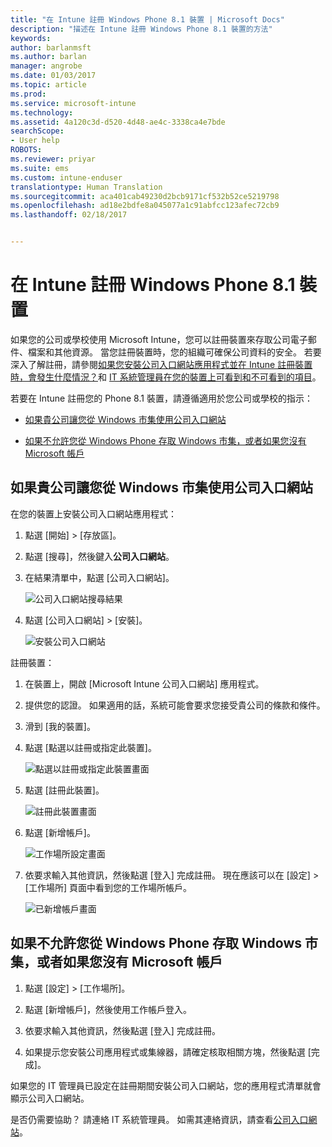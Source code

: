 ```yaml
---
title: "在 Intune 註冊 Windows Phone 8.1 裝置 | Microsoft Docs"
description: "描述在 Intune 註冊 Windows Phone 8.1 裝置的方法"
keywords: 
author: barlanmsft
ms.author: barlan
manager: angrobe
ms.date: 01/03/2017
ms.topic: article
ms.prod: 
ms.service: microsoft-intune
ms.technology: 
ms.assetid: 4a120c3d-d520-4d48-ae4c-3338ca4e7bde
searchScope:
- User help
ROBOTS: 
ms.reviewer: priyar
ms.suite: ems
ms.custom: intune-enduser
translationtype: Human Translation
ms.sourcegitcommit: aca401cab49230d2bcb9171cf532b52ce5219798
ms.openlocfilehash: ad18e2bdfe8a045077a1c91abfcc123afec72cb9
ms.lasthandoff: 02/18/2017


---
```



# <a name="enroll-your-windows-phone-81-device-in-intune"></a>在 Intune 註冊 Windows Phone 8.1 裝置

如果您的公司或學校使用 Microsoft Intune，您可以註冊裝置來存取公司電子郵件、檔案和其他資源。 當您註冊裝置時，您的組織可確保公司資料的安全。 若要深入了解註冊，請參閱[如果您安裝公司入口網站應用程式並在 Intune 註冊裝置時，會發生什麼情況？](what-happens-if-you-install-the-company-portal-app-and-enroll-your-device-in-intune-windows.md)和 [IT 系統管理員在您的裝置上可看到和不可看到的項目](what-info-can-your-company-see-when-you-enroll-your-device-in-intune.md)。


若要在 Intune 註冊您的 Phone 8.1 裝置，請遵循適用於您公司或學校的指示：

-   [如果貴公司讓您從 Windows 市集使用公司入口網站](#if-your-company-lets-you-use-the-company-portal-from-the-windows-store)

-   [如果不允許您從 Windows Phone 存取 Windows 市集，或者如果您沒有 Microsoft 帳戶](#if-you-are-not-allowed-to-access-the-windows-store-from-your-windows-phone-or-if-you-do-not-have-a-microsoft-account)

## <a name="if-your-company-lets-you-use-the-company-portal-from-the-windows-store"></a>如果貴公司讓您從 Windows 市集使用公司入口網站
在您的裝置上安裝公司入口網站應用程式：

1.  點選 [開始] &gt; [存放區]。

2.  點選 [搜尋]，然後鍵入**公司入口網站**。

3.  在結果清單中，點選 [公司入口網站]。

    ![公司入口網站搜尋結果](./media/WP81-1-CP-search-store-v2.png)

4.  點選 [公司入口網站] &gt; [安裝]。

    ![安裝公司入口網站](./media/WP81-2-CP-install-v2.png)

註冊裝置：

1.  在裝置上，開啟 [Microsoft Intune 公司入口網站] 應用程式。

2.  提供您的認證。 如果適用的話，系統可能會要求您接受貴公司的條款和條件。

3.  滑到 [我的裝置]。

4.  點選 [點選以註冊或指定此裝置]。

    ![點選以註冊或指定此裝置畫面](./media/WP81-enroll-1-swipe-my-devices.png)

5.  點選 [註冊此裝置]。

    ![註冊此裝置畫面](./media/WP81-enroll-2-enroll-this-device.png)

6.  點選 [新增帳戶]。

    ![工作場所設定畫面](./media/WP81-enroll-3-workplace-add-acct.png)

7.  依要求輸入其他資訊，然後點選 [登入] 完成註冊。 現在應該可以在 [設定] &gt; [工作場所] 頁面中看到您的工作場所帳戶。

    ![已新增帳戶畫面](./media/WP81-enroll-4-account-added.png)

## <a name="if-you-are-not-allowed-to-access-the-windows-store-from-your-windows-phone-or-if-you-do-not-have-a-microsoft-account"></a>如果不允許您從 Windows Phone 存取 Windows 市集，或者如果您沒有 Microsoft 帳戶

1.  點選 [設定] &gt; [工作場所]。

2.  點選 [新增帳戶]，然後使用工作帳戶登入。

3.  依要求輸入其他資訊，然後點選 [登入] 完成註冊。

4.  如果提示您安裝公司應用程式或集線器，請確定核取相關方塊，然後點選 [完成]。

如果您的 IT 管理員已設定在註冊期間安裝公司入口網站，您的應用程式清單就會顯示公司入口網站。

是否仍需要協助？ 請連絡 IT 系統管理員。 如需其連絡資訊，請查看[公司入口網站](http://portal.manage.microsoft.com)。

